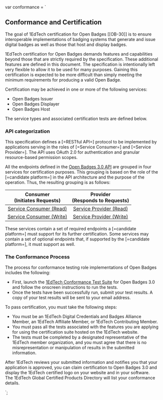 var conformance = `

## Conformance and Certification

The goal of 1EdTech certification for Open Badges [[OB-30]] is to ensure interoperable implementations of badging systems that generate and issue digital badges as well as those that host and display badges.

1EdTech certification for Open Badges demands features and capabilities beyond those that are strictly required by the specification. These additional features are defined in this document. The specification is intentionally left very flexible to allow it to be used for many purposes. Gaining this certification is expected to be more difficult than simply meeting the minimum requirements for producing a valid Open Badge.

Certification may be achieved in one or more of the following services:

* Open Badges Issuer
* Open Badges Displayer
* Open Badges Host

The service types and associated certification tests are defined below.

### API categorization

This specification defines a [=RESTful API=] protocol to be implemented by applications serving in the roles of [=Service Consumer=] and [=Service Provider=]. The API uses OAuth 2.0 for authentication and granular resource-based permission scopes.

All the endpoints defined in the [Open Badges 3.0 API](https://imsglobal.org/spec/ob/v3p0#api) are grouped in four services for certification purposes. This grouping
is based on the role of the [=candidate platform=] in the API architecture and the purpose of the operation. Thus, the resulting grouping is as follows:

Consumer<br />(Initiates Requests) | Provider<br />(Responds to Requests)
:--------------------------------: | :----------------------------------:
[Service Consumer (Read)](#service-consumer-read) | [Service Provider (Read)](#service-provider-read)
[Service Consumer (Write)](#service-consumer-write) | [Service Provider (Write)](#service-provider-write)

These services contain a set of required endpoints a [=candidate platform=] must support for its further certification. Some services may contain a set of optional endpoints that, if supported by the [=candidate platform=], it must support as well.

### The Conformance Process

The process for conformance testing role implementations of Open Badges includes the following:

* First, launch the [1EdTech Conformance Test Suite](https://certification.imsglobal.org/certification/verifiable-credentials) for Open Badges 3.0 and follow the onscreen instructions to run the tests.
* Once the tests have been successfully run, submit your test results. A copy of your test results will be sent to your email address.

To pass certification, you must take the following steps:

* You must be an 1EdTech Digital Credentials and Badges Alliance Member, an 1EdTech Affiliate Member, or 1EdTech Contributing Member.
* You must pass all the tests associated with the features you are applying for using the certification suite hosted on the 1EdTech website.
* The tests must be completed by a designated representative of the 1EdTech member organization, and you must agree that there is no misrepresentation or manipulation of results in the submitted information.

After 1EdTech reviews your submitted information and notifies you that your application is approved, you can claim certification to Open Badges 3.0 and display the 1EdTech certified logo on your website and in your software. The 1EdTech Global Certified Products Directory will list your conformance details.





`;